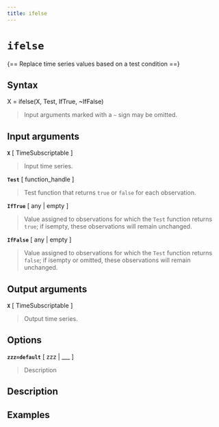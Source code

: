 ```yaml
---
title: ifelse
---
```


# `ifelse`

{== Replace time series values based on a test condition ==}


## Syntax 

X = ifelse(X, Test, IfTrue, ~IfFalse)
>
> Input arguments marked with a `~` sign may be omitted.
>

## Input arguments 

__`X`__ [ TimeSubscriptable ]
> 
> Input time series.
> 

__`Test`__ [ function_handle ]
> 
> Test function that returns `true` or
> `false` for each observation.
> 

__`IfTrue`__ [ any | empty ]
> 
> Value assigned to observations for which the
> `Test` function returns `true`; if isempty, these observations will
> remain unchanged.
> 

__`IfFalse`__ [ any | empty ]
> 
> Value assigned to observations for which
> the `Test` function returns `false`; if isempty or omitted, these
> observations will remain unchanged.
> 

## Output arguments 

__`X`__ [ TimeSubscriptable ]
> 
> Output time series.
> 


## Options 

__`zzz=default`__ [ zzz | ___ ]
> 
> Description
> 


## Description 



## Examples

```matlab
```

